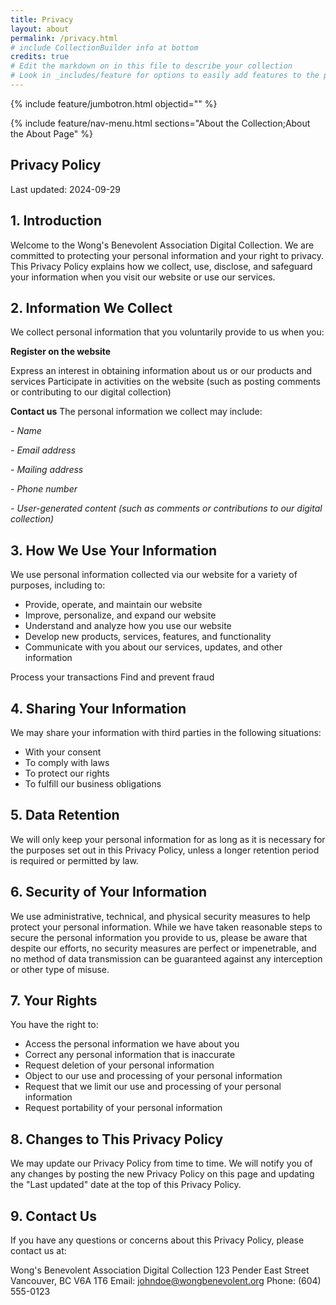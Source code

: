 ```yaml
---
title: Privacy
layout: about
permalink: /privacy.html
# include CollectionBuilder info at bottom
credits: true
# Edit the markdown on in this file to describe your collection
# Look in _includes/feature for options to easily add features to the page
---
```


{% include feature/jumbotron.html objectid="" %}

{% include feature/nav-menu.html sections="About the Collection;About the About Page" %}

## Privacy Policy
Last updated: 2024-09-29

<b>1. Introduction</b>
---
Welcome to the Wong's Benevolent Association Digital Collection. We are committed to protecting your personal information and your right to privacy. This Privacy Policy explains how we collect, use, disclose, and safeguard your information when you visit our website or use our services.

<b>2. Information We Collect</b>
---
We collect personal information that you voluntarily provide to us when you:

<b>Register on the website</b>

Express an interest in obtaining information about us or our products and services
Participate in activities on the website (such as posting comments or contributing to our digital collection)


<b>Contact us</b>
The personal information we collect may include:

<i>- Name</i>

<i>- Email address</i>

<i>- Mailing address</i>

<i>- Phone number</i>

<i>- User-generated content (such as comments or contributions to our digital collection)</i>


<b>3. How We Use Your Information</b>
---

We use personal information collected via our website for a variety of purposes, including to:

- Provide, operate, and maintain our website
- Improve, personalize, and expand our website
- Understand and analyze how you use our website
- Develop new products, services, features, and functionality
- Communicate with you about our services, updates, and other information

Process your transactions
Find and prevent fraud


<b>4. Sharing Your Information</b>
---
We may share your information with third parties in the following situations:

- With your consent
- To comply with laws
- To protect our rights
- To fulfill our business obligations

<b>5. Data Retention</b>
---
We will only keep your personal information for as long as it is necessary for the purposes set out in this Privacy Policy, unless a longer retention period is required or permitted by law.

<b>6. Security of Your Information</b>
---
We use administrative, technical, and physical security measures to help protect your personal information. While we have taken reasonable steps to secure the personal information you provide to us, please be aware that despite our efforts, no security measures are perfect or impenetrable, and no method of data transmission can be guaranteed against any interception or other type of misuse.

<b>7. Your Rights</b>
---
You have the right to:

- Access the personal information we have about you
- Correct any personal information that is inaccurate
- Request deletion of your personal information
- Object to our use and processing of your personal information
- Request that we limit our use and processing of your personal information
- Request portability of your personal information

<b>8. Changes to This Privacy Policy</b>
---
We may update our Privacy Policy from time to time. We will notify you of any changes by posting the new Privacy Policy on this page and updating the "Last updated" date at the top of this Privacy Policy.

<b>9. Contact Us</b>
---
If you have any questions or concerns about this Privacy Policy, please contact us at:

Wong's Benevolent Association Digital Collection
123 Pender East Street
Vancouver, BC V6A 1T6
Email: johndoe@wongbenevolent.org
Phone: (604) 555-0123

